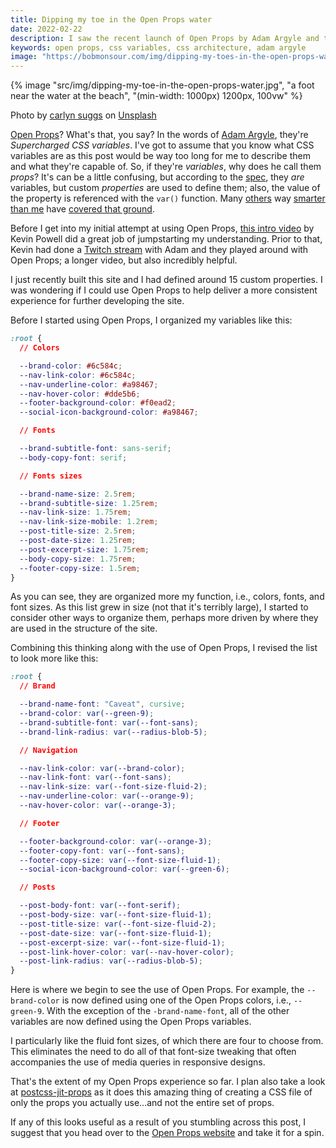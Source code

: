 ```yaml
---
title: Dipping my toe in the Open Props water
date: 2022-02-22
description: I saw the recent launch of Open Props by Adam Argyle and then watched an intro video by Kevin Powell. I was intrigued, so I dipped my toe in the water.
keywords: open props, css variables, css architecture, adam argyle
image: "https://bobmonsour.com/img/dipping-my-toes-in-the-open-props-water-1400w.jpg"
---
```


{% image "src/img/dipping-my-toe-in-the-open-props-water.jpg", "a foot near the water at the beach", "(min-width: 1000px) 1200px, 100vw" %}

<p class="caption">Photo by <a href="https://unsplash.com/@carlynsuggs?utm_source=unsplash&utm_medium=referral&utm_content=creditCopyText">carlyn suggs</a> on <a href="https://unsplash.com/s/photos/toe-in-water?utm_source=unsplash&utm_medium=referral&utm_content=creditCopyText">Unsplash</a></p>

[Open Props](https://open-props.style/)? What's that, you say? In the words of [Adam Argyle](https://twitter.com/argyleink), they're _Supercharged CSS variables_. I've got to assume that you know what CSS variables are as this post would be way too long for me to describe them and what they're capable of. So, if they're _variables_, why does he call them _props_? It's can be a little confusing, but according to the [spec](https://www.w3.org/TR/2021/CRD-css-variables-1-20211111/), they _are_ variables, but custom _properties_ are used to define them; also, the value of the property is referenced with the `var()` function. Many [others](https://css-tricks.com/a-complete-guide-to-custom-properties/) way [smarter than me](https://treciaks.hashnode.dev/css-variables) have [covered that ground](https://css-tricks.com/using-custom-property-stacks-to-tame-the-cascade/).

Before I get into my initial attempt at using Open Props, [this intro video](https://www.youtube.com/watch?v=szPNMKZazzQ) by Kevin Powell did a great job of jumpstarting my understanding. Prior to that, Kevin had done a [Twitch stream](https://www.twitch.tv/videos/1277849387) with Adam and they played around with Open Props; a longer video, but also incredibly helpful.

I just recently built this site and I had defined around 15 custom properties. I was wondering if I could use Open Props to help deliver a more consistent experience for further developing the site.

Before I started using Open Props, I organized my variables like this:

```css
:root {
  // Colors

  --brand-color: #6c584c;
  --nav-link-color: #6c584c;
  --nav-underline-color: #a98467;
  --nav-hover-color: #dde5b6;
  --footer-background-color: #f0ead2;
  --social-icon-background-color: #a98467;

  // Fonts

  --brand-subtitle-font: sans-serif;
  --body-copy-font: serif;

  // Fonts sizes

  --brand-name-size: 2.5rem;
  --brand-subtitle-size: 1.25rem;
  --nav-link-size: 1.75rem;
  --nav-link-size-mobile: 1.2rem;
  --post-title-size: 2.5rem;
  --post-date-size: 1.25rem;
  --post-excerpt-size: 1.75rem;
  --body-copy-size: 1.75rem;
  --footer-copy-size: 1.5rem;
}
```

As you can see, they are organized more my function, i.e., colors, fonts, and font sizes. As this list grew in size (not that it's terribly large), I started to consider other ways to organize them, perhaps more driven by where they are used in the structure of the site.

Combining this thinking along with the use of Open Props, I revised the list to look more like this:

```css
:root {
  // Brand

  --brand-name-font: "Caveat", cursive;
  --brand-color: var(--green-9);
  --brand-subtitle-font: var(--font-sans);
  --brand-link-radius: var(--radius-blob-5);

  // Navigation

  --nav-link-color: var(--brand-color);
  --nav-link-font: var(--font-sans);
  --nav-link-size: var(--font-size-fluid-2);
  --nav-underline-color: var(--orange-9);
  --nav-hover-color: var(--orange-3);

  // Footer

  --footer-background-color: var(--orange-3);
  --footer-copy-font: var(--font-sans);
  --footer-copy-size: var(--font-size-fluid-1);
  --social-icon-background-color: var(--green-6);

  // Posts

  --post-body-font: var(--font-serif);
  --post-body-size: var(--font-size-fluid-1);
  --post-title-size: var(--font-size-fluid-2);
  --post-date-size: var(--font-size-fluid-1);
  --post-excerpt-size: var(--font-size-fluid-1);
  --post-link-hover-color: var(--nav-hover-color);
  --post-link-radius: var(--radius-blob-5);
}
```

Here is where we begin to see the use of Open Props. For example, the `--brand-color` is now defined using one of the Open Props colors, i.e., `--green-9`. With the exception of the `-brand-name-font`, all of the other variables are now defined using the Open Props variables.

I particularly like the fluid font sizes, of which there are four to choose from. This eliminates the need to do all of that font-size tweaking that often accompanies the use of media queries in responsive designs.

That's the extent of my Open Props experience so far. I plan also take a look at [postcss-jit-props](https://github.com/GoogleChromeLabs/postcss-jit-props) as it does this amazing thing of creating a CSS file of only the props you actually use...and not the entire set of props.

If any of this looks useful as a result of you stumbling across this post, I suggest that you head over to the [Open Props website](https://open-props.style/) and take it for a spin.
